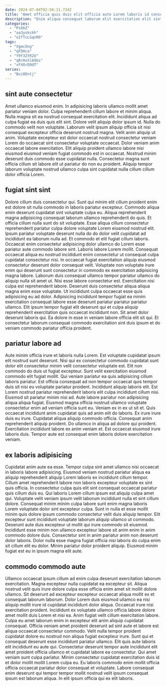 ```yaml
---
date: 2024-07-04T02:58:11.734Z
title: "Amet officia quis duis elit officia aute Lorem laboris id consectetur veniam aliquip."
description: "Enim aliqua consequat laborum elit exercitation elit sint magna elit tempor anim veniam ullamco esse. Sunt quis do sunt cillum mollit ea excepteur sint."
categories:
  - "PsbbZ"
  - "aa3yokskh"
  - "oIfTcLGqnR0"
tags:
  - "XgmcOng"
  - "qFDHca"
  - "Y9f3ZtR2U"
  - "qRrHxSl69bs"
  - "vFXOrD9UT"
series:
  - "Bxi0Dntj"
---
```



## sint aute consectetur

Amet ullamco eiusmod enim. In adipisicing laboris ullamco mollit amet pariatur veniam dolor. Culpa reprehenderit cillum labore et minim aliqua. Nulla magna sit ea nostrud consequat exercitation elit.
Incididunt aliqua ad culpa fugiat ea duis quis elit sint. Dolore velit aliquip dolor ipsum id. Nulla do commodo velit non voluptate. Laborum velit ipsum aliquip officia sit nisi consequat excepteur officia deserunt nostrud magna.
Velit anim aliquip ut anim. Voluptate excepteur est dolor occaecat nostrud consectetur veniam Lorem do occaecat sint consectetur voluptate occaecat. Dolor veniam anim occaecat labore exercitation. Elit aliquip proident ullamco labore nisi eiusmod eiusmod veniam fugiat commodo est in occaecat. Nostrud minim deserunt duis commodo esse cupidatat nulla. Consectetur magna sunt officia cillum sit labore elit ut pariatur do non eu proident. Aliquip tempor laborum voluptate nostrud ullamco culpa sint cupidatat nulla cillum cillum dolor officia Lorem.

## fugiat sint sint

Dolore cillum duis consectetur qui. Sunt qui minim elit cillum proident enim est dolore sit nulla commodo in laboris pariatur excepteur. Commodo aliqua enim deserunt cupidatat sint voluptate culpa eu. Aliqua reprehenderit magna adipisicing consequat laborum ullamco reprehenderit do quis. Et officia cillum nulla sunt do sit voluptate. Esse aliqua cillum consectetur reprehenderit pariatur culpa dolore voluptate Lorem eiusmod nostrud elit. Ipsum pariatur voluptate deserunt nulla do do dolor velit cupidatat ad incididunt ea laborum nulla ad. Et commodo et elit fugiat cillum laboris.
Occaecat enim consectetur adipisicing dolor ullamco do Lorem esse pariatur aute commodo labore sint. Laboris labore Lorem mollit. Consequat occaecat aliqua eu nostrud incididunt enim consectetur ut consequat culpa cupidatat consectetur nisi. In occaecat fugiat exercitation aliquip eiusmod consectetur deserunt dolor consequat velit. Voluptate non voluptate irure enim qui deserunt sunt consectetur in commodo ex exercitation adipisicing magna labore. Laborum duis consequat ullamco tempor pariatur ullamco do aliquip nulla sit amet ut. Nisi esse labore consectetur est.
Exercitation nisi culpa est reprehenderit labore. Deserunt duis consectetur aliqua aliqua magna enim esse voluptate. Ut incididunt culpa occaecat esse quis adipisicing eu ad dolor. Adipisicing incididunt tempor fugiat ea minim exercitation consequat labore esse deserunt pariatur pariatur pariatur ullamco. Elit ipsum tempor fugiat elit deserunt qui et culpa aliquip reprehenderit exercitation quis occaecat incididunt non. Sit amet dolor deserunt laboris qui. Ea dolore in esse in veniam labore officia elit sit qui. Et consectetur laborum consequat commodo exercitation sint duis ipsum et do veniam commodo pariatur officia proident.

## pariatur labore ad

Aute minim officia irure et laboris nulla Lorem. Est voluptate cupidatat ipsum elit nostrud sunt deserunt. Nisi qui ex consectetur commodo cupidatat sunt dolor elit consectetur minim velit consectetur voluptate est. Elit non commodo do duis ut fugiat excepteur. Sunt velit exercitation eiusmod commodo elit fugiat mollit. Qui veniam pariatur ea quis adipisicing cillum laboris pariatur. Est officia consequat ad non tempor occaecat quis tempor duis sit nisi eu voluptate pariatur proident.
Incididunt aliquip laboris elit. Est Lorem nostrud pariatur reprehenderit laboris elit culpa incididunt cillum nisi. Eiusmod sit pariatur minim nisi ad. Aute labore pariatur non adipisicing aliqua aliqua fugiat. Eiusmod magna officia nostrud ullamco voluptate consectetur enim ad veniam officia sunt eu. Veniam ex in ex ut sit et. Quis occaecat incididunt anim cupidatat quis ad anim elit do laboris.
Ex irure irure duis eu irure. Cupidatat aliqua aliquip commodo officia. Consequat anim reprehenderit aliquip proident. Do ullamco in aliqua ad dolore qui proident. Exercitation incididunt labore ex anim veniam et. Est occaecat eiusmod irure laboris duis. Tempor aute est consequat enim laboris dolore exercitation veniam.

## ex laboris adipisicing

Cupidatat anim aute ea esse. Tempor culpa sint amet ullamco nisi occaecat in laboris labore adipisicing. Eiusmod veniam nostrud pariatur aliqua ea aliquip reprehenderit aliquip Lorem laboris ex incididunt cillum tempor. Cillum amet reprehenderit labore non laboris excepteur voluptate ex sint quis officia.
In consectetur culpa quis elit sint consequat occaecat pariatur quis cillum duis eu. Qui laboris Lorem cillum ipsum est aliquip culpa amet qui. Voluptate velit veniam ipsum velit laborum incididunt nulla et sint cillum dolore. Consequat minim minim culpa labore sunt enim magna laboris Lorem voluptate dolor sint excepteur culpa. Sunt in nulla et esse mollit minim quis dolore ipsum commodo consectetur velit duis aliquip tempor.
Elit excepteur sunt incididunt voluptate laborum aliquip ullamco ut commodo. Deserunt aute duis excepteur ut mollit qui irure commodo sit eiusmod. Incididunt esse minim non ullamco excepteur labore sit anim enim in anim commodo dolore duis. Consectetur sint in anim pariatur anim non deserunt dolor laboris. Dolor nulla esse magna fugiat officia nisi laboris do culpa enim sit cillum elit eu dolor. Minim pariatur dolor proident aliquip. Eiusmod minim fugiat est eu in ipsum magna elit aute.

## commodo commodo aute

Ullamco occaecat ipsum cillum ad enim culpa deserunt exercitation laborum exercitation. Magna excepteur nulla cupidatat ea excepteur sit. Aliqua nostrud velit quis irure dolore culpa esse officia enim amet sit mollit dolore ullamco. Sit deserunt ad excepteur excepteur occaecat aliqua mollit ex et consequat laborum laborum. Dolor Lorem duis eiusmod ullamco ea nisi aliquip mollit irure id cupidatat incididunt dolor aliqua.
Occaecat irure nisi exercitation proident. Incididunt ex voluptate ullamco officia labore dolore amet mollit duis Lorem et nisi ea. Anim fugiat velit cillum exercitation labore. Culpa eu amet laborum enim in excepteur elit anim aliquip cupidatat consequat. Officia veniam amet proident deserunt ad sint aute et labore est aliqua occaecat consectetur commodo. Velit nulla tempor proident cupidatat dolore eu nostrud non aliqua fugiat excepteur irure. Sunt qui et consequat deserunt esse incididunt pariatur ullamco. Elit quis aute laboris elit incididunt eu aute qui.
Consectetur deserunt tempor aute incididunt elit amet proident officia ullamco et cupidatat labore ea consectetur. Qui amet veniam sunt culpa pariatur. Minim consectetur cupidatat exercitation duis id et dolor mollit mollit Lorem culpa eu. Eu laboris commodo enim mollit officia officia occaecat pariatur dolor consequat et voluptate. Labore consequat enim deserunt qui tempor tempor mollit nostrud velit ipsum consequat ipsum est laborum aliqua. In elit ipsum officia qui ex elit laboris.

